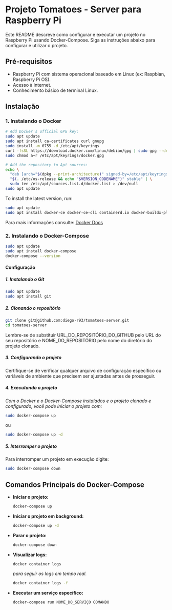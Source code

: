 # Projeto Tomatoes - Server para Raspberry Pi

Este README descreve como configurar e executar um projeto no Raspberry Pi usando Docker-Compose. Siga as instruções abaixo para configurar e utilizar o projeto.

## Pré-requisitos

- Raspberry Pi com sistema operacional baseado em Linux (ex: Raspbian, Raspberry Pi OS).
- Acesso à internet.
- Conhecimento básico de terminal Linux.

## Instalação

### 1. Instalando o Docker

```bash
# Add Docker's official GPG key:
sudo apt update
sudo apt install ca-certificates curl gnupg
sudo install -m 0755 -d /etc/apt/keyrings
curl -fsSL https://download.docker.com/linux/debian/gpg | sudo gpg --dearmor -o /etc/apt/keyrings/docker.gpg
sudo chmod a+r /etc/apt/keyrings/docker.gpg

# Add the repository to Apt sources:
echo \
  "deb [arch="$(dpkg --print-architecture)" signed-by=/etc/apt/keyrings/docker.gpg] https://download.docker.com/linux/debian \
  "$(. /etc/os-release && echo "$VERSION_CODENAME")" stable" | \
  sudo tee /etc/apt/sources.list.d/docker.list > /dev/null
sudo apt update
```
To install the latest version, run:
```bash
sudo apt update
sudo apt install docker-ce docker-ce-cli containerd.io docker-buildx-plugin docker-compose-plugin
```

Para mais informações consulte: 
[Docker Docs](https://docs.docker.com/engine/install/debian/)

### 2. Instalando o Docker-Compose

```bash
sudo apt update
sudo apt install docker-compose
docker-compose --version
```

#### Configuração
##### 1. Instalando o Git
```bash
sudo apt update
sudo apt install git
```
##### 2. Clonando o repositório

```bash
git clone git@github.com:diego-r93/tomatoes-server.git
cd tomatoes-server
```
Lembre-se de substituir URL_DO_REPOSITÓRIO_DO_GITHUB pelo URL do seu repositório e NOME_DO_REPOSITÓRIO pelo nome do diretório do projeto clonado.

##### 3. Configurando o projeto

Certifique-se de verificar qualquer arquivo de configuração específico ou variáveis de ambiente que precisem ser ajustadas antes de prosseguir.

##### 4. Executando o projeto

*Com o Docker e o Docker-Compose instalados e o projeto clonado e configurado, você pode iniciar o projeto com:*

```bash
sudo docker-compose up
```
ou
```bash
sudo docker-compose up -d
```

##### 5. Interromper o projeto

Para interromper um projeto em execução digite:

```bash
sudo docker-compose down
```

## Comandos Principais do Docker-Compose

- **Iniciar o projeto:** 

  ```bash
  docker-compose up
  ```
- **Iniciar o projeto em background:** 

  ```bash 
  docker-compose up -d
  ```
- **Parar o projeto:** 

  ```bash
  docker-compose down
  ```
- **Visualizar logs:** 

  ```bash
  docker container logs
  ``` 
  *para seguir os logs em tempo real.*

  ```bash
  docker container logs -f
  ``` 
  

- **Executar um serviço específico:** 

  ```bash
  docker-compose run NOME_DO_SERVIÇO COMANDO
  ```